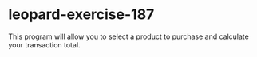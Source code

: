 # leopard-exercise-187
This program will allow you to select a product to purchase and calculate your transaction total.
